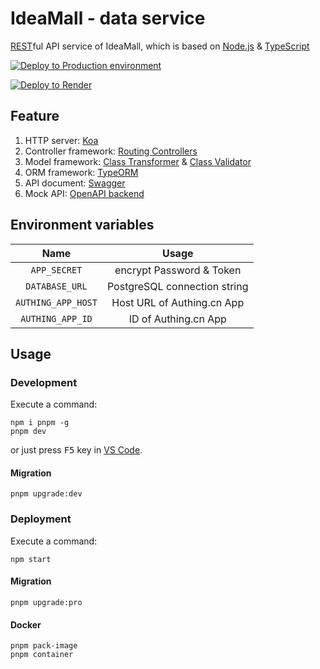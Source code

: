 # IdeaMall - data service

[REST][1]ful API service of IdeaMall, which is based on [Node.js][2] & [TypeScript][3]

[![Deploy to Production environment](https://github.com/IdeaMall/data-service/actions/workflows/deploy-production.yml/badge.svg)][4]

[![Deploy to Render](https://render.com/images/deploy-to-render-button.svg)][5]

## Feature

1. HTTP server: [Koa][6]
2. Controller framework: [Routing Controllers][7]
3. Model framework: [Class Transformer][8] & [Class Validator][9]
4. ORM framework: [TypeORM][10]
5. API document: [Swagger][11]
6. Mock API: [OpenAPI backend][12]

## Environment variables

|        Name        |            Usage             |
| :----------------: | :--------------------------: |
|    `APP_SECRET`    |   encrypt Password & Token   |
|   `DATABASE_URL`   | PostgreSQL connection string |
| `AUTHING_APP_HOST` |  Host URL of Authing.cn App  |
|  `AUTHING_APP_ID`  |     ID of Authing.cn App     |

## Usage

### Development

Execute a command:

```shell
npm i pnpm -g
pnpm dev
```

or just press <kbd>F5</kbd> key in [VS Code][13].

#### Migration

```shell
pnpm upgrade:dev
```

### Deployment

Execute a command:

```shell
npm start
```

#### Migration

```shell
pnpm upgrade:pro
```

#### Docker

```shell
pnpm pack-image
pnpm container
```

[1]: https://en.wikipedia.org/wiki/Representational_state_transfer
[2]: https://nodejs.org/
[3]: https://www.typescriptlang.org/
[4]: https://github.com/IdeaMall/data-service/actions/workflows/deploy-production.yml
[5]: https://render.com/deploy
[6]: https://koajs.com/
[7]: https://github.com/typestack/routing-controllers
[8]: https://github.com/typestack/class-transformer
[9]: https://github.com/typestack/class-validator
[10]: https://typeorm.io/
[11]: https://swagger.io/
[12]: https://github.com/anttiviljami/openapi-backend
[13]: https://code.visualstudio.com/
